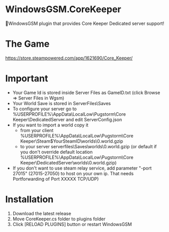 # WindowsGSM.CoreKeeper
🧩WindowsGSM plugin that provides Core Keeper Dedicated server support!


# The Game
https://store.steampowered.com/app/1621690/Core_Keeper/

# Important
- Your Game Id is stored inside Server Files as GameID.txt (click Browse => Server Files in Wgsm)
- Your World Save is stored in ServerFiles\Saves 
- To configure your server go to %USERPROFILE%\AppData\LocalLow\Pugstorm\Core Keeper\DedicatedServer and edit ServerConfig.json
- If you want to import a world copy it
  - from your client %USERPROFILE%\AppData\LocalLow\Pugstorm\Core Keeper\Steam\$YourSteamID\worlds\0.world.gzip
  - to your server serverfiles\Saves\worlds\0.world.gzip (or default if you don't override default location %USERPROFILE%\AppData\LocalLow\Pugstorm\Core Keeper\DedicatedServer\worlds\0.world.gzip)
- If you don't want to use steam relay service, add parameter "-port 27015" (27015-27050) to host on your own ip. That needs Portforwarding of Port XXXXX TCP/UDP)


# Installation
1. Download the latest release
2. Move CoreKeeper.cs folder to plugins folder
3. Click [RELOAD PLUGINS] button or restart WindowsGSM
